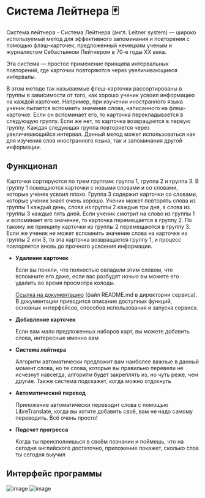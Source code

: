 # Система Лейтнера 🃏



Система лейтнера - Система Лейтнера (англ. Leitner system) — широко используемый метод для эффективного запоминания и повторения с помощью флэш-карточек, предложенный немецким ученым и журналистом Себастьяном Лейтнером в 70-е годы XX века.

Эта система — простое применение принципа интервальных повторений, где карточки повторяются через увеличивающиеся интервалы.

В этом методе так называемые флеш-карточки рассортированы в группы в зависимости от того, как хорошо ученик усвоил информацию на каждой карточке. Например, при изучении иностранного языка ученик пытается вспомнить значение слова, написанного на флеш-карточке. Если он вспоминает его, то карточка перекладывается в следующую группу. Если же нет, то карточка возвращается в первую группу. Каждая следующая группа повторяется через увеличивающийся интервал. Данный метод может использоваться как для изучения слов иностранного языка, так и запоминания другой информации.

## Функционал
 Карточки сортируются по трем группам: группа 1, группа 2 и группа 3. В группу 1 помещаются карточки с новыми словами и со словами, которые ученик усвоил плохо. Группа 3 содержит карточки со словами, которые ученик знает очень хорошо. Ученик может повторять слова из группы 1 каждый день, слова из группы 2 каждые три дня, а слова из группы 3 каждые пять дней. Если ученик смотрит на слово из группы 1 и вспоминает его значение, то карточка перемещается в группу 2. По такому же принципу карточки из группы 2 перемещаются в группу 3. Если же ученик не может вспомнить значение слова на карточке из группы 2 или 3, то эта карточка возвращается группу 1, и процесс повторяется вновь до прочного усвоения информации.
* **Удаление карточек**

    Если вы поняли, что полностью овладели этим словом, что вспомните его даже, если вас разбудят ночью вы можете его удалить во время просмотра колоды.

    [Ссылка на документацию](README.md) (файл README.md в директории сервиса). В документации приводится описание доступных функций, основных интерфейсов, способов использования и запуска сервиса.

* **Добавление карточек**
    
    Если вам мало предложенных наборов карт, вы можете добавить слова, интересные именно вам
    
* **Система лейтнера**

    Алгоритм автоматически предложит вам наиболее важные в данный момент слова, но те слова, которые вы правильно перевели не исчезнут навсегда, алгоритм будет закреплять из, но чуть реже, чем другие. Также система подскажет, когда можно отдохнуть
    
* **Автоматический перевод** 
    
    Приложение автоматически переводит слова с помощью LibreTranslate, когда вы хотите добавить своё, вам не надо самому переводить. Всё очень просто!

* **Подсчет прогресса**

    Когда ты преисполнишься в своём познании и поймешь, что на сегодня английского достаточно, приложение покажет, сколько слов ты сегодня выучил
    
## Интерфейс программы
![image](https://user-images.githubusercontent.com/93432684/207332910-11591f57-6e6e-4717-8987-f4b522f90bd7.png)
![image](https://user-images.githubusercontent.com/93432684/207336177-4f4c5699-8ac2-442d-ba1f-697eaf975955.png)

